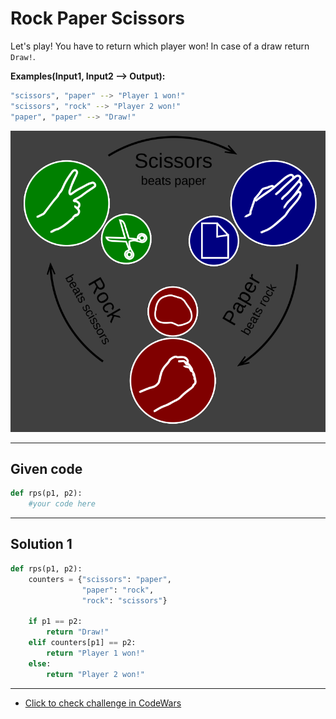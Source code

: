# Rock Paper Scissors

Let's play! You have to return which player won! In case of a draw return `Draw!`.

**Examples(Input1, Input2 --> Output):**
```bash
"scissors", "paper" --> "Player 1 won!"
"scissors", "rock" --> "Player 2 won!"
"paper", "paper" --> "Draw!"
```

![rock_paper_scissors](Rock_Paper_Scissors.png)

---

## Given code
```python
def rps(p1, p2):
    #your code here
```

---


## Solution 1
```python
def rps(p1, p2):
    counters = {"scissors": "paper",
                "paper": "rock",
                "rock": "scissors"}
    
    if p1 == p2:
        return "Draw!"
    elif counters[p1] == p2:
        return "Player 1 won!"
    else:
        return "Player 2 won!"
```

---

- [Click to check challenge in CodeWars](https://www.codewars.com/kata/5672a98bdbdd995fad00000f)